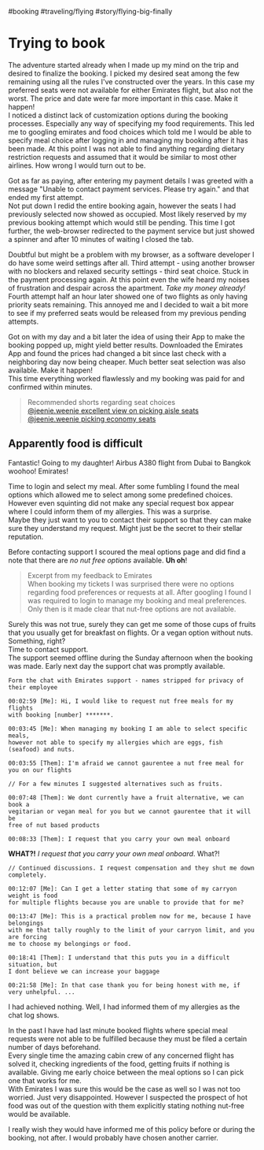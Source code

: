 #booking #traveling/flying #story/flying-big-finally

# Trying to book
The adventure started already when I made up my mind on the trip and desired to finalize the booking. I picked my desired seat among the few remaining using all the rules I've constructed over the years. In this case my preferred seats were not available for either Emirates flight, but also not the worst. The price and date were far more important in this case. Make it happen!  
I noticed a distinct lack of customization options during the booking processes. Especially any way of specifying my food requirements. This led me to googling emirates and food choices which told me I would be able to specify meal choice after logging in and managing my booking after it has been made. At this point I was not able to find anything regarding dietary restriction requests and assumed that it would be similar to most other airlines. How wrong I would turn out to be.

Got as far as paying, after entering my payment details I was greeted with a message "Unable to contact payment services. Please try again." and that ended my first attempt.  
Not put down I redid the entire booking again, however the seats I had previously selected now showed as occupied. Most likely reserved by my previous booking attempt which would still be pending. This time I got further, the web-browser redirected to the payment service but just showed a spinner and after 10 minutes of waiting I closed the tab.

Doubtful but might be a problem with my browser, as a software developer I do have some weird settings after all. Third attempt - using another browser with no blockers and relaxed security settings - third seat choice. Stuck in the payment processing again. At this point even the wife heard my noises of frustration and despair across the apartment. _Take my money already!_  
Fourth attempt half an hour later showed one of two flights as only having priority seats remaining. This annoyed me and I decided to wait a bit more to see if my preferred seats would be released from my previous pending attempts.

Got on with my day and a bit later the idea of using their App to make the booking popped up, might yield better results. Downloaded the Emirates App and found the prices had changed a bit since last check with a neighboring day now being cheaper. Much better seat selection was also available. Make it happen!  
This time everything worked flawlessly and my booking was paid for and confirmed within minutes.

> Recommended shorts regarding seat choices  
> [@jeenie.weenie excellent view on picking aisle seats](https://www.youtube.com/shorts/KHk0u8PCS4w)  
> [@jeenie.weenie picking economy seats](https://www.youtube.com/shorts/mcONHeYZqEI) 

## Apparently food is difficult
Fantastic! Going to my daughter! Airbus A380 flight from Dubai to Bangkok woohoo! Emirates!

Time to login and select my meal. After some fumbling I found the meal options which allowed me to select among some predefined choices. However even squinting did not make any special request box appear where I could inform them of my allergies. This was a surprise.  
Maybe they just want to you to contact their support so that they can make sure they understand my request. Might just be the secret to their stellar reputation.

Before contacting support I scoured the meal options page and did find a note that there are _no nut free options_ available. **Uh oh**!  

> Excerpt from my feedback to Emirates  
> When booking my tickets I was surprised there were no options regarding food preferences or requests at all. After googling I found I was required to login to manage my booking and meal preferences. Only then is it made clear that nut-free options are not available.

Surely this was not true, surely they can get me some of those cups of fruits that you usually get for breakfast on flights. Or a vegan option without nuts. Something, right?  
Time to contact support.  
The support seemed offline during the Sunday afternoon when the booking was made. Early next day the support chat was promptly available. 

```
Form the chat with Emirates support - names stripped for privacy of their employee

00:02:59 [Me]: Hi, I would like to request nut free meals for my flights 
with booking [number] *******.

00:03:45 [Me]: When managing my booking I am able to select specific meals,
however not able to specify my allergies which are eggs, fish (seafood) and nuts.

00:03:55 [Them]: I'm afraid we cannot gaurentee a nut free meal for you on our flights

// For a few minutes I suggested alternatives such as fruits.

00:07:48 [Them]: We dont currently have a fruit alternative, we can book a
vegitarian or vegan meal for you but we cannot gaurentee that it will be 
free of nut based products  

00:08:33 [Them]: I request that you carry your own meal onboard  
```

**WHAT?!** _I request that you carry your own meal onboard_. What?!

```
// Continued discussions. I request compensation and they shut me down completely.

00:12:07 [Me]: Can I get a letter stating that some of my carryon weight is food
for multiple flights because you are unable to provide that for me?

00:13:47 [Me]: This is a practical problem now for me, because I have belongings
with me that tally roughly to the limit of your carryon limit, and you are forcing 
me to choose my belongings or food.

00:18:41 [Them]: I understand that this puts you in a difficult situation, but
I dont believe we can increase your baggage

00:21:58 [Me]: In that case thank you for being honest with me, if very unhelpful. ...
```
I had achieved nothing. Well, I had informed them of my allergies as the chat log shows.

In the past I have had last minute booked flights where special meal requests were not able to be fulfilled because they must be filed a certain number of days beforehand.  
Every single time the amazing cabin crew of any concerned flight has solved it, checking ingredients of the food, getting fruits if nothing is available. Giving me early choice between the meal options so I can pick one that works for me.  
With Emirates I was sure this would be the case as well so I was not too worried. Just very disappointed. However I suspected the prospect of hot food was out of the question with them explicitly stating nothing nut-free would be available.

I really wish they would have informed me of this policy before or during the booking, not after. I would probably have chosen another carrier.

